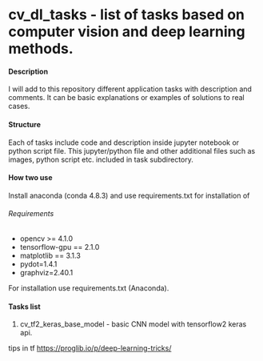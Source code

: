 # cv_dl_tasks - list of tasks based on computer vision and deep learning methods.

#### Description
I will add to this repository different application tasks with description and comments. 
It can be basic explanations or examples of solutions to real cases.

#### Structure
Each of tasks include code and description inside jupyter notebook or python script file.
This jupyter/python file and other additional files such as images, python script etc. included in task subdirectory.

#### How two use
Install anaconda (conda 4.8.3) and use requirements.txt for installation of 

###### Requirements
- opencv >= 4.1.0
- tensorflow-gpu == 2.1.0
- matplotlib == 3.1.3 
- pydot=1.4.1
- graphviz=2.40.1

For installation use requirements.txt (Anaconda).

#### Tasks list
1. cv_tf2_keras_base_model - basic CNN model with tensorflow2 keras api.


tips in tf
https://proglib.io/p/deep-learning-tricks/